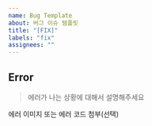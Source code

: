 ```yaml
---
name: Bug Template
about: 버그 이슈 템플릿
title: "[FIX]"
labels: "fix"
assignees: ""
---
```


## Error

> 에러가 나는 상황에 대해서 설명해주세요

에러 이미지 또는 에러 코드 첨부(선택)
